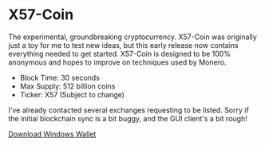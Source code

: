 # X57-Coin

The experimental, groundbreaking cryptocurrency. X57-Coin was originally just a toy for me to test new ideas, but this early release now contains everything needed to get started. X57-Coin is designed to be 100% anonymous and hopes to improve on techniques used by Monero.

* Block Time: 30 seconds
* Max Supply: 512 billion coins
* Ticker: X57 (Subject to change)

I've already contacted several exchanges requesting to be listed. Sorry if the initial blockchain sync is a bit buggy, and the GUI client's a bit rough!

[Download Windows Wallet](https://github.com/cryptonovator/cryptonovator.github.io/releases/tag/0.1)
